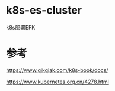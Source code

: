 # k8s-es-cluster
k8s部署EFK

# 参考
https://www.qikqiak.com/k8s-book/docs/

https://www.kubernetes.org.cn/4278.html

